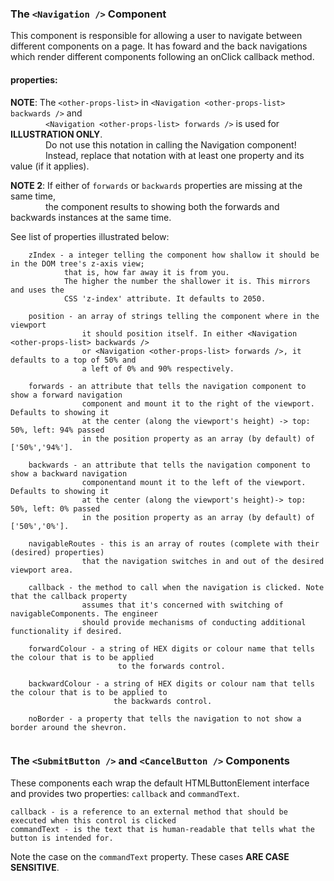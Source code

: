 ### The `<Navigation />` Component

This component is responsible for allowing a user to navigate between different components on a page. It has foward and
the back navigations which render different components following an onClick callback method.

#### properties:

**NOTE**: The `<other-props-list>` in `<Navigation <other-props-list> backwards />` and <br />
&emsp;&emsp;&emsp;&emsp;`<Navigation <other-props-list> forwards />` is used for **ILLUSTRATION ONLY**.<br />
&emsp;&emsp;&emsp;&emsp;Do not use this notation in calling the Navigation component!<br />
&emsp;&emsp;&emsp;&emsp;Instead, replace that notation with at least one property and its value (if it applies). <br />

**NOTE 2**: If either of `forwards` or `backwards` properties are missing at the same time, <br />
&emsp;&emsp;&emsp;&emsp;the component results to showing both the forwards and backwards instances at the same
time.<br />

See list of properties illustrated below:

```
    zIndex - a integer telling the component how shallow it should be in the DOM tree's z-axis view;
            that is, how far away it is from you.
            The higher the number the shallower it is. This mirrors and uses the
            CSS 'z-index' attribute. It defaults to 2050.
    
    position - an array of strings telling the component where in the viewport 
                it should position itself. In either <Navigation <other-props-list> backwards />
                or <Navigation <other-props-list> forwards />, it defaults to a top of 50% and 
                a left of 0% and 90% respectively.
                
    forwards - an attribute that tells the navigation component to show a forward navigation 
                component and mount it to the right of the viewport. Defaults to showing it
                at the center (along the viewport's height) -> top: 50%, left: 94% passed 
                in the position property as an array (by default) of ['50%','94%'].
                
    backwards - an attribute that tells the navigation component to show a backward navigation 
                componentand mount it to the left of the viewport. Defaults to showing it
                at the center (along the viewport's height)-> top: 50%, left: 0% passed 
                in the position property as an array (by default) of ['50%','0%'].
                
    navigableRoutes - this is an array of routes (complete with their (desired) properties)
                that the navigation switches in and out of the desired viewport area.
    
    callback - the method to call when the navigation is clicked. Note that the callback property
                assumes that it's concerned with switching of navigableComponents. The engineer
                should provide mechanisms of conducting additional functionality if desired.
                
    forwardColour - a string of HEX digits or colour name that tells the colour that is to be applied
                        to the forwards control.
  
    backwardColour - a string of HEX digits or colour nam that tells the colour that is to be applied to
                       the backwards control.
                       
    noBorder - a property that tells the navigation to not show a border around the shevron.
                 
```


### The `<SubmitButton />` and `<CancelButton />` Components

These components each wrap the default HTMLButtonElement interface and provides two properties: `callback`
and `commandText`.

```
callback - is a reference to an external method that should be executed when this control is clicked
commandText - is the text that is human-readable that tells what the button is intended for.
```

Note the case on the `commandText` property. These cases **ARE CASE SENSITIVE**.

